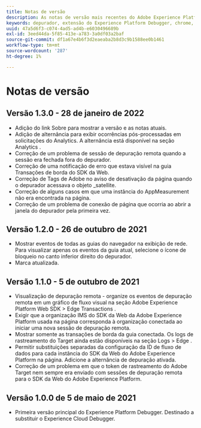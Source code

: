 ```yaml
---
title: Notas de versão
description: As notas de versão mais recentes do Adobe Experience Platform Debugger.
keywords: depurador, extensão do Experience Platform Debugger, chrome, extensão, notas de versão
uuid: 47a5d6f3-c074-4ad5-ad4b-e6030496689b
exl-id: 3eed44da-5f85-413e-a783-3a0df03a2baf
source-git-commit: df1a67e4b6f3d2eaeaba2b8d3c9b1588ee0b1461
workflow-type: tm+mt
source-wordcount: '287'
ht-degree: 1%

---
```


# Notas de versão

## Versão 1.3.0 - 28 de janeiro de 2022

* Adição do link Sobre para mostrar a versão e as notas atuais.
* Adição de alternância para exibir ocorrências pós-processadas em solicitações do Analytics. A alternância está disponível na seção Analytics .
* Correção de um problema de sessão de depuração remota quando a sessão era fechada fora do depurador.
* Correção de uma notificação de erro que estava visível na guia Transações de borda do SDK da Web.
* Correção de Tags de Adobe no aviso de desativação da página quando o depurador acessava o objeto _satellite.
* Correção de alguns casos em que uma instância do AppMeasurement não era encontrada na página.
* Correção de um problema de conexão de página que ocorria ao abrir a janela do depurador pela primeira vez.

## Versão 1.2.0 - 26 de outubro de 2021

* Mostrar eventos de todas as guias do navegador na exibição de rede. Para visualizar apenas os eventos da guia atual, selecione o ícone de bloqueio no canto inferior direito do depurador.
* Marca atualizada.

## Versão 1.1.0 - 5 de outubro de 2021

* Visualização de depuração remota - organize os eventos de depuração remota em um gráfico de fluxo visual na seção Adobe Experience Platform Web SDK > Edge Transactions .
* Exigir que a organização IMS do SDK da Web da Adobe Experience Platform usada na página corresponda à organização conectada ao iniciar uma nova sessão de depuração remota.
* Mostrar somente as transações de borda da guia conectada. Os logs de rastreamento do Target ainda estão disponíveis na seção Logs > Edge .
* Permitir substituições separadas da configuração da ID de fluxo de dados para cada instância do SDK da Web do Adobe Experience Platform na página. Adicione a alternância de depuração ativada.
* Correção de um problema em que o token de rastreamento do Adobe Target nem sempre era enviado com sessões de depuração remota para o SDK da Web do Adobe Experience Platform.

## Versão 1.0.0 de 5 de maio de 2021

* Primeira versão principal do Experience Platform Debugger. Destinado a substituir o Experience Cloud Debugger.

